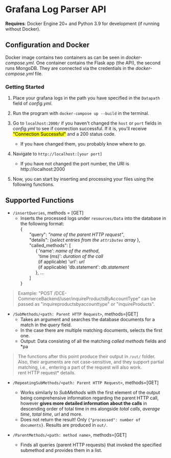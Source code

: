 # Grafana Log Parser API
**Requires**: Docker Engine 20+ and Python 3.9 for development (if running without Docker).


## Configuration and Docker

Docker image contains two containers as can be seen in _docker-compose.yml_. One container contains the Flask app
(the API), the second runs MongoDB. They are connected via the credentials in the _docker-compose.yml_ file.

### Getting Started
1. Place your grafana logs in the path you have specified in the `Datapath` field of 
_config.yml_.
2. Run the program with `docker-compose up --build` in the terminal.
3. Go to `localhost:2000/` if you haven't changed the `host` or `port` fields in _config.yml_ to see if connection
successful. If it is, you'll receive <mark>"Connection Successful"</mark> and a 200 status code.
    - If you have changed them, you probably know where to go.
4. Navigate to `http://localhost:[your port]`
   - If you have not changed the port number, the URI is http://localhost:2000
   
5. Now, you can start by inserting and processing your files using the following functions.


## Supported Functions
- `/insertQueries`, methods = [GET]
  - Inserts the processed logs under `resources/Data` into the database 
    in the following format: <br>
      { <br>
         "query": *"name of the parent HTTP request"*, <br>
         "details": {*select entries from the `attributes` array* }, <br>
         "called_methods": [ <br>
              { 'name': *name of the method*, <br>
                'time (ms)': *duration of the call* <br>
                (if applicable) 'url': *url* <br>
                (if applicable) 'db.statement': *db.statement* <br>
              }, ... <br>
         ] <br>
     }
> Example: "POST /DCE-CommerceBackend/user/inquireProductsByAccountType" can be passed as
>  "inquireproductsbyaccounttype" or "inquireProducts".

- `/SubMethods/<path: Parent HTTP Request>`, methods=[GET]
    - Takes an argument and searches the database documents for a match in the *query* field. 
    - In the case there are multiple matching documents, selects the first one. 
    - Output: Data consisting of all the matching *called methods* fields and *pa
                                        
> The functions after this point produce their output in `/out/` folder.
> Also, their arguments are not case-sensitive, and they support partial matching, i.e.,
> entering a part of the request will also work. <br>rent HTTP request* details.


- `/RepeatingSubMethods/<path: Parent HTTP Request>`, methods=[GET]
  - Works similarly to _SubMethods_ with the first element of the output being comprehensive information
  regarding the parent HTTP call, however **gives more detailed information about the calls** in descending 
  order of total time in ms alongside _total calls_, _average time_, _total time_, _url_ and more.
  - Does not return the result! Only `{"processed": number of documents}`. Results are produced in `out/`.


- `/ParentMethods/<path: method name>`, methods=[GET]
  - Finds all queries (parent HTTP requests) that invoked the specified submethod and 
    provides them in a list.
